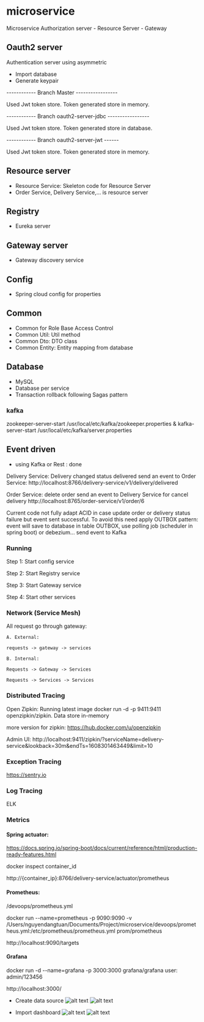 # microservice
Microservice Authorization server - Resource Server - Gateway

## Oauth2 server
Authentication server using asymmetric

- Import database
- Generate keypair

------------ Branch Master -----------------
 
 Used Jwt token store. Token generated store in memory.
 
------------ Branch oauth2-server-jdbc -----------------
 
 Used Jwt token store. Token generated store in database.
 
------------ Branch oauth2-server-jwt ------
 
 Used Jwt token store. Token generated store in memory.

## Resource server
- Resource Service: Skeleton code for Resource Server
- Order Service, Delivery Service,... is resource server

## Registry
- Eureka server

## Gateway server
- Gateway discovery service

## Config
- Spring cloud config for properties

## Common

- Common for Role Base Access Control
- Common Util: Util method
- Common Dto: DTO class
- Common Entity: Entity mapping from database
 
## Database
- MySQL
- Database per service
- Transaction rollback following Sagas pattern

### kafka
zookeeper-server-start /usr/local/etc/kafka/zookeeper.properties & kafka-server-start /usr/local/etc/kafka/server.properties

## Event driven
- using Kafka or Rest : done

Delivery Service:
Delivery changed status delivered send an event to Order Service:
http://localhost:8766/delivery-service/v1/delivery/delivered

Order Service:
delete order send an event to Delivery Service for cancel delivery
http://localhost:8765/order-service/v1/order/6

Current code not fully adapt ACID in case update order or delivery status failure but event sent successful. To avoid this need apply OUTBOX pattern: event will save to database in table OUTBOX, use polling job (scheduler in spring boot) or debezium... send event to Kafka

### Running
Step 1: Start config service

Step 2: Start Registry service

Step 3: Start Gateway service

Step 4: Start other services

### Network (Service Mesh)

All request go through gateway:

    A. External:
    
    requests -> gateway -> services

    B. Internal: 
    
    Requests -> Gateway -> Services
    
    Requests -> Services -> Services

### Distributed Tracing
Open Zipkin: Running latest image docker run -d -p 9411:9411 openzipkin/zipkin. Data store in-memory

more version for zipkin: https://hub.docker.com/u/openzipkin

Admin UI: http://localhost:9411/zipkin/?serviceName=delivery-service&lookback=30m&endTs=1608301463449&limit=10

### Exception Tracing
https://sentry.io

### Log Tracing
ELK

### Metrics

#### Spring actuator: 
https://docs.spring.io/spring-boot/docs/current/reference/html/production-ready-features.html

docker inspect container_id

http://{container_ip}:8766/delivery-service/actuator/prometheus

#### Prometheus:

/devoops/prometheus.yml

docker run --name=prometheus -p 9090:9090 -v /Users/nguyendangtuan/Documents/Project/microservice/devoops/prometheus.yml:/etc/prometheus/prometheus.yml prom/prometheus

http://localhost:9090/targets

#### Grafana
docker run -d --name=grafana -p 3000:3000 grafana/grafana
 user: admin/123456
 
http://localhost:3000/

- Create data source
![alt text](./devoops/grafana_config1.png)
![alt text](./devoops/grafana_config2.png)

- Import dashboard
![alt text](./devoops/grafana_config3.png)
![alt text](./devoops/grafana_config4.png)
